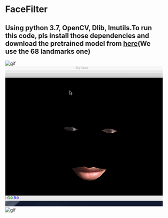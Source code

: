 # FaceFilter

## Using python 3.7, OpenCV, Dlib, Imutils.To run this code, pls install those dependencies and download the pretrained model from [here](https://github.com/davisking/dlib-models)(We use the 68 landmarks one)


![gif](myface.gif)
![gif](creepyFace.gif)
![gif](dealwithit.gif)
